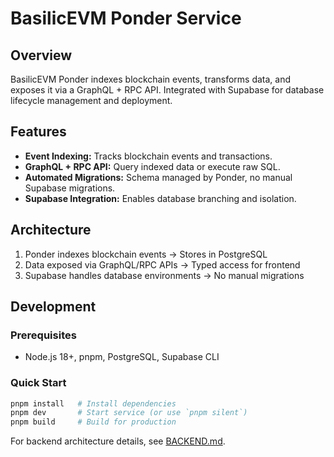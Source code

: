 # BasilicEVM Ponder Service

## Overview

BasilicEVM Ponder indexes blockchain events, transforms data, and exposes it via a GraphQL + RPC API. Integrated with Supabase for database lifecycle management and deployment.

## Features

- **Event Indexing:** Tracks blockchain events and transactions.  
- **GraphQL + RPC API:** Query indexed data or execute raw SQL.  
- **Automated Migrations:** Schema managed by Ponder, no manual Supabase migrations.  
- **Supabase Integration:** Enables database branching and isolation.

## Architecture

1. Ponder indexes blockchain events → Stores in PostgreSQL  
2. Data exposed via GraphQL/RPC APIs → Typed access for frontend  
3. Supabase handles database environments → No manual migrations  

## Development

### Prerequisites
- Node.js 18+, pnpm, PostgreSQL, Supabase CLI  

### Quick Start

```bash
pnpm install   # Install dependencies
pnpm dev       # Start service (or use `pnpm silent`)
pnpm build     # Build for production
```

For backend architecture details, see [BACKEND.md](../../BACKEND.md).
